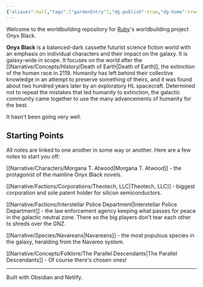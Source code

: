 ```yaml
---
{"aliases":null,"tags":["gardenEntry"],"dg-publish":true,"dg-home":true,"permalink":"/onyx-black-worldbuilding-home/","dgPassFrontmatter":true}
---
```


Welcome to the worldbuilding repository for [Ruby](https://rmv.fyi/)'s worldbuilding project Onyx Black.

**Onyx Black** is a balanced-dark cassette futurist science fiction world with an emphasis on individual characters and their impact on the galaxy. It is galaxy-wide in scope. It focuses on the world after the [[Narrative/Concepts/History/Death of Earth\|Death of Earth]], the extinction of the human race in 2119. Humanity has left behind their collective knowledge in an attempt to preserve something of theirs, and it was found about two hundred years later by an exploratory HL spacecraft. Determined not to repeat the mistakes that led humanity to extinction, the galactic community came together to use the many advancements of humanity for the best.

It hasn't been going very well.

## Starting Points

All notes are linked to one another in some way or another. Here are a few notes to start you off:

[[Narrative/Characters/Morgana T. Atwood\|Morgana T. Atwood]] - the protagonist of the mainline Onyx Black novels.

[[Narrative/Factions/Corporations/Theotech, LLC\|Theotech, LLC]] - biggest corporation and sole patent holder for silicon semiconductors.

[[Narrative/Factions/Interstellar Police Department\|Interstellar Police Department]] - the law enforcement agency keeping what passes for peace in the galactic neutral zone. There so the big players don't tear each other to shreds over the GNZ.

[[Narrative/Species/Navareans\|Navareans]] - the most populous species in the galaxy, heralding from the Navareo system.

[[Narrative/Concepts/Folklore/The Parallel Descendants\|The Parallel Descendants]] - Of course there's chosen ones!

---

Built with Obsidian and Netlify.